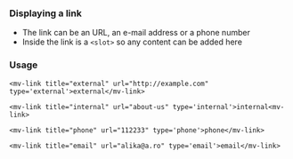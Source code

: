 ### Displaying a link

- The link can be an URL, an e-mail address or a phone number
- Inside the link is a `<slot>` so any content can be added here

### Usage

```
<mv-link title="external" url="http://example.com" type='external'>external</mv-link>
```

```
<mv-link title="internal" url="about-us" type='internal'>internal<mv-link>
```

```
<mv-link title="phone" url="112233" type='phone'>phone</mv-link>
```
```
<mv-link title="email" url="alika@a.ro" type='email'>email</mv-link>
```
